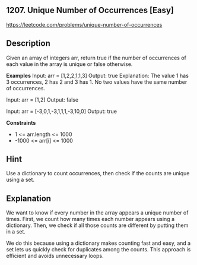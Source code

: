 ## 1207. Unique Number of Occurrences [Easy]

https://leetcode.com/problems/unique-number-of-occurrences

## Description
Given an array of integers arr, return true if the number of occurrences of each value in the array is unique or false otherwise.

**Examples**
Input: arr = [1,2,2,1,1,3]
Output: true
Explanation: The value 1 has 3 occurrences, 2 has 2 and 3 has 1. No two values have the same number of occurrences.

Input: arr = [1,2]
Output: false

Input: arr = [-3,0,1,-3,1,1,1,-3,10,0]
Output: true

**Constraints**
- 1 <= arr.length <= 1000
- -1000 <= arr[i] <= 1000

## Hint
Use a dictionary to count occurrences, then check if the counts are unique using a set.

## Explanation
We want to know if every number in the array appears a unique number of times. First, we count how many times each number appears using a dictionary. Then, we check if all those counts are different by putting them in a set.

We do this because using a dictionary makes counting fast and easy, and a set lets us quickly check for duplicates among the counts. This approach is efficient and avoids unnecessary loops. 